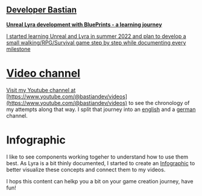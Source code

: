 <a href="https://avatars.githubusercontent.com/u/125897256?v=4" />

## Developer Bastian

**Unreal Lyra development with BluePrints - a learning journey**

I started learning Unreal and Lyra in summer 2022 and plan to develop a small walking/RPG/Survival game step by step while documenting every milestone

# Video channel
Visit my Youtube channel at [https://www.youtube.com/@bastiandev/videos](https://www.youtube.com/@bastiandev/videos) to see the chronology of my attempts along that way.
I split that journey into an [english](https://www.youtube.com/watch?v=frpAzIuGLDU&list=PLK0EcCQf_rrZUfro2vlwFLQ1Y8itOVSgd) and a [german](https://www.youtube.com/watch?v=rdFjPHC-rlg&list=PLK0EcCQf_rrbllC32wvGTJxINbO4yXb0U) channel.

# Infographic
I like to see components working togeher to understand how to use them best. As Lyra is a bit thinly documented, I started to create an [Infographic](https://github.com/DeveloperBastian/Unreal-Lyra-Concepts) to better visualize these concepts and connect them to my videos.

I hops this content can helkp you a bit on your game creation journey, have fun!
